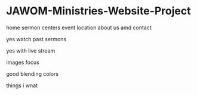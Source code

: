 # JAWOM-Ministries-Website-Project

home 
sermon
centers
event
location
about  us 
amd contact

yes watch past sermons 

yes with live stream 

images focus 


good blending colors 

things i wnat 
